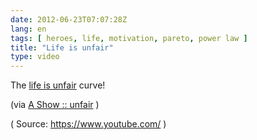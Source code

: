 ```yaml
---
date: 2012-06-23T07:07:28Z
lang: en
tags: [ heroes, life, motivation, pareto, power law ]
title: "Life is unfair"
type: video
---
```


The [life is unfair](http://en.wikipedia.org/wiki/Power_law) curve!

(via [A Show :: unfair](http://ashow.zefrank.com/episodes/32) )

( Source: <https://www.youtube.com/> )

